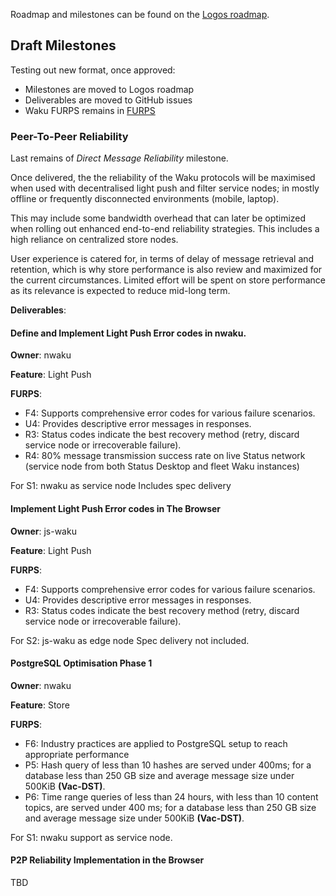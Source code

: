 Roadmap and milestones can be found on the [Logos roadmap](https://roadmap.logos.co/waku/).

## Draft Milestones

Testing out new format, once approved:

- Milestones are moved to Logos roadmap
- Deliverables are moved to GitHub issues
- Waku FURPS remains in [FURPS](./FURPS.md)

### Peer-To-Peer Reliability

Last remains of *Direct Message Reliability* milestone.

Once delivered, the the reliability of the Waku protocols will be maximised when used with decentralised light push and filter service nodes;
in mostly offline or frequently disconnected environments (mobile, laptop).

This may include some bandwidth overhead that can later be optimized when rolling out enhanced end-to-end reliability strategies.
This includes a high reliance on centralized store nodes.

User experience is catered for, in terms of delay of message retrieval and retention,
which is why store performance is also review and maximized for the current circumstances.
Limited effort will be spent on store performance as its relevance is expected to reduce mid-long term.

**Deliverables**:

#### Define and Implement Light Push Error codes in nwaku.

**Owner**: nwaku

**Feature**: Light Push

**FURPS**:
- F4: Supports comprehensive error codes for various failure scenarios.
- U4: Provides descriptive error messages in responses.
- R3: Status codes indicate the best recovery method (retry, discard service node or irrecoverable failure).
- R4: 80% message transmission success rate on live Status network (service node from both Status Desktop and fleet Waku instances)

For S1: nwaku as service node
Includes spec delivery

#### Implement Light Push Error codes in The Browser

**Owner**: js-waku

**Feature**: Light Push

**FURPS**:
- F4: Supports comprehensive error codes for various failure scenarios.
- U4: Provides descriptive error messages in responses.
- R3: Status codes indicate the best recovery method (retry, discard service node or irrecoverable failure).

For S2: js-waku as edge node
Spec delivery not included.

#### PostgreSQL Optimisation Phase 1

**Owner**: nwaku

**Feature**: Store

**FURPS**:
- F6: Industry practices are applied to PostgreSQL setup to reach appropriate performance
- P5:️ Hash query of less than 10 hashes are served under 400ms; for a database less than 250 GB size and average message size under 500KiB **(Vac-DST)**.
- P6:️ Time range queries of less than 24 hours, with less than 10 content topics, are served under 400 ms; for a database less than 250 GB size and average message size under 500KiB **(Vac-DST)**.

For S1: nwaku support as service node.

#### P2P Reliability Implementation in the Browser

TBD